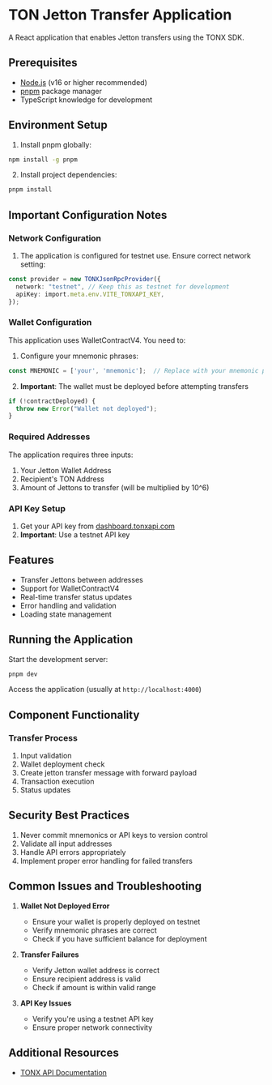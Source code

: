 # TON Jetton Transfer Application

A React application that enables Jetton transfers using the TONX SDK.

## Prerequisites

- [Node.js](https://nodejs.org/) (v16 or higher recommended)
- [pnpm](https://pnpm.io/) package manager
- TypeScript knowledge for development

## Environment Setup

1. Install pnpm globally:
```bash
npm install -g pnpm
```

2. Install project dependencies:
```bash
pnpm install
```

## Important Configuration Notes

### Network Configuration

1. The application is configured for testnet use. Ensure correct network setting:
```typescript
const provider = new TONXJsonRpcProvider({
  network: "testnet", // Keep this as testnet for development
  apiKey: import.meta.env.VITE_TONXAPI_KEY,
});
```

### Wallet Configuration

This application uses WalletContractV4. You need to:

1. Configure your mnemonic phrases:
```typescript
const MNEMONIC = ['your', 'mnemonic'];  // Replace with your mnemonic phrases
```

2. **Important**: The wallet must be deployed before attempting transfers
```typescript
if (!contractDeployed) {
  throw new Error("Wallet not deployed");
}
```

### Required Addresses

The application requires three inputs:
1. Your Jetton Wallet Address
2. Recipient's TON Address
3. Amount of Jettons to transfer (will be multiplied by 10^6)

### API Key Setup

1. Get your API key from [dashboard.tonxapi.com](https://dashboard.tonxapi.com)
2. **Important**: Use a testnet API key

## Features

- Transfer Jettons between addresses
- Support for WalletContractV4
- Real-time transfer status updates
- Error handling and validation
- Loading state management

## Running the Application

Start the development server:
```bash
pnpm dev
```

Access the application (usually at `http://localhost:4000`)

## Component Functionality

### Transfer Process
1. Input validation
2. Wallet deployment check
3. Create jetton transfer message with forward payload
4. Transaction execution
5. Status updates

## Security Best Practices

1. Never commit mnemonics or API keys to version control
2. Validate all input addresses
3. Handle API errors appropriately
4. Implement proper error handling for failed transfers

## Common Issues and Troubleshooting

1. **Wallet Not Deployed Error**
   - Ensure your wallet is properly deployed on testnet
   - Verify mnemonic phrases are correct
   - Check if you have sufficient balance for deployment

2. **Transfer Failures**
   - Verify Jetton wallet address is correct
   - Ensure recipient address is valid
   - Check if amount is within valid range

3. **API Key Issues**
   - Verify you're using a testnet API key
   - Ensure proper network connectivity

## Additional Resources

- [TONX API Documentation](https://docs.tonxapi.com)
